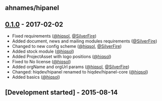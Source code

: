 ahnames/hipanel
---------------

## [0.1.0] - 2017-02-02

- Fixed requirements ([@hiqsol], [@SilverFire])
- Added document, news and mailing modules requirements ([@SilverFire])
- Changed to new config scheme ([@hiqsol], [@SilverFire])
- Added stock module ([@hiqsol])
- Added ProjectAsset with logo positions ([@hiqsol])
- Fixed to No license ([@hiqsol])
- Added orgName and orgUrl params ([@hiqsol], [@SilverFire])
- Changed: hiqdev/hipanel renamed to hiqdev/hipanel-core ([@hiqsol])
- Added basics ([@hiqsol])

## [Development started] - 2015-08-14

[@SilverFire]: https://github.com/SilverFire
[d.naumenko.a@gmail.com]: https://github.com/SilverFire
[@hiqsol]: https://github.com/hiqsol
[sol@hiqdev.com]: https://github.com/hiqsol
[Under development]: https://github.com/ahnames/hipanel/releases
[Under]: https://github.com/ahnames/hipanel/releases/tag/Under
[0.0.1]: https://github.com/ahnames/hipanel/releases/tag/0.0.1
[0.1.0]: https://github.com/ahnames/hipanel/releases/tag/0.1.0
